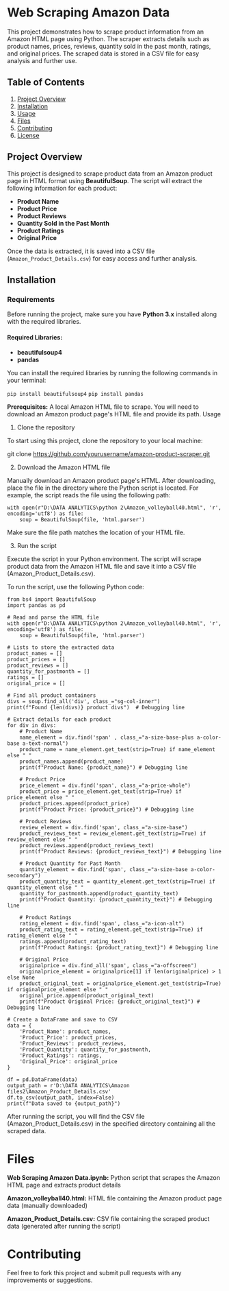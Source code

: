 # Web Scraping Amazon Data

This project demonstrates how to scrape product information from an Amazon HTML page using Python. The scraper extracts details such as product names, prices, reviews, quantity sold in the past month, ratings, and original prices. The scraped data is stored in a CSV file for easy analysis and further use.

## Table of Contents
1. [Project Overview](#project-overview)
2. [Installation](#installation)
3. [Usage](#usage)
4. [Files](#files)
5. [Contributing](#contributing)
6. [License](#license)

## Project Overview

This project is designed to scrape product data from an Amazon product page in HTML format using **BeautifulSoup**. The script will extract the following information for each product:
- **Product Name**
- **Product Price**
- **Product Reviews**
- **Quantity Sold in the Past Month**
- **Product Ratings**
- **Original Price**

Once the data is extracted, it is saved into a CSV file (`Amazon_Product_Details.csv`) for easy access and further analysis.

## Installation

### Requirements

Before running the project, make sure you have **Python 3.x** installed along with the required libraries.

#### Required Libraries:
- **beautifulsoup4**
- **pandas**

You can install the required libraries by running the following commands in your terminal:

```pip install beautifulsoup4```
```pip install pandas```

**Prerequisites:**
A local Amazon HTML file to scrape. You will need to download an Amazon product page's HTML file and provide its path.
Usage

1. Clone the repository
   
To start using this project, clone the repository to your local machine:

git clone https://github.com/yourusername/amazon-product-scraper.git

2. Download the Amazon HTML file
   
Manually download an Amazon product page's HTML. After downloading, place the file in the directory where the Python script is located. For example, the script reads the file using the following path:

```
with open(r"D:\DATA ANALYTICS\python 2\Amazon_volleyball40.html", 'r', encoding='utf8') as file:
    soup = BeautifulSoup(file, 'html.parser')
```
Make sure the file path matches the location of your HTML file.

3. Run the script
   
Execute the script in your Python environment. The script will scrape product data from the Amazon HTML file and save it into a CSV file (Amazon_Product_Details.csv).

To run the script, use the following Python code:

```
from bs4 import BeautifulSoup
import pandas as pd

# Read and parse the HTML file
with open(r"D:\DATA ANALYTICS\python 2\Amazon_volleyball40.html", 'r', encoding='utf8') as file:
    soup = BeautifulSoup(file, 'html.parser')

# Lists to store the extracted data
product_names = []
product_prices = []
product_reviews = []
quantity_for_pastmonth = []
ratings = []
original_price = []

# Find all product containers
divs = soup.find_all('div', class_="sg-col-inner")
print(f"Found {len(divs)} product divs")  # Debugging line

# Extract details for each product
for div in divs:
    # Product Name
    name_element = div.find('span' , class_="a-size-base-plus a-color-base a-text-normal")
    product_name = name_element.get_text(strip=True) if name_element else " "
    product_names.append(product_name)
    print(f"Product Name: {product_name}") # Debugging line

    # Product Price
    price_element = div.find('span', class_="a-price-whole")
    product_price = price_element.get_text(strip=True) if price_element else " "
    product_prices.append(product_price)
    print(f"Product Price: {product_price}") # Debugging line

    # Product Reviews
    review_element = div.find('span', class_="a-size-base")
    product_reviews_text = review_element.get_text(strip=True) if review_element else " "
    product_reviews.append(product_reviews_text)
    print(f"Product Reviews: {product_reviews_text}") # Debugging line

    # Product Quantity for Past Month
    quantity_element = div.find('span', class_="a-size-base a-color-secondary")
    product_quantity_text = quantity_element.get_text(strip=True) if quantity_element else " "
    quantity_for_pastmonth.append(product_quantity_text)
    print(f"Product Quantity: {product_quantity_text}") # Debugging line

    # Product Ratings
    rating_element = div.find('span', class_="a-icon-alt")
    product_rating_text = rating_element.get_text(strip=True) if rating_element else " "
    ratings.append(product_rating_text)
    print(f"Product Ratings: {product_rating_text}") # Debugging line

    # Original Price
    originalprice = div.find_all('span', class_="a-offscreen")
    originalprice_element = originalprice[1] if len(originalprice) > 1 else None
    product_original_text = originalprice_element.get_text(strip=True) if originalprice_element else " "
    original_price.append(product_original_text)
    print(f"Product Original Price: {product_original_text}") # Debugging line

# Create a DataFrame and save to CSV
data = {
    'Product_Name': product_names,
    'Product_Price': product_prices,
    'Product_Reviews': product_reviews,
    'Product_Quantity': quantity_for_pastmonth,
    'Product_Ratings': ratings,
    'Original_Price': original_price
}

df = pd.DataFrame(data)
output_path = r'D:\DATA ANALYTICS\Amazon files2\Amazon_Product_Details.csv'
df.to_csv(output_path, index=False)
print(f"Data saved to {output_path}")
```
After running the script, you will find the CSV file (Amazon_Product_Details.csv) in the specified directory containing all the scraped data.

# Files
**Web Scraping Amazon Data.ipynb:** Python script that scrapes the Amazon HTML page and extracts product details

**Amazon_volleyball40.html:** HTML file containing the Amazon product page data (manually downloaded)

**Amazon_Product_Details.csv:** CSV file containing the scraped product data (generated after running the script)

# Contributing
Feel free to fork this project and submit pull requests with any improvements or suggestions.
